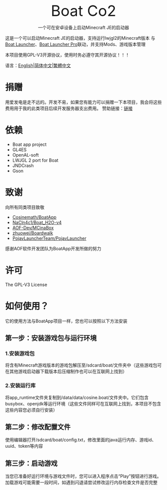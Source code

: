 <font size=7><center>Boat Co2</center></font>
<center>一个可在安卓设备上启动Minecraft JE的启动器</center>

这是一个可以启动Minecraft JE的启动器，支持运行lwjgl2的Minecraft版本
与[Boat Launcher](https://www.coolapk.com/game/com.jiuxia.boat.launcher)、[Boat Launcher Pro](https://www.coolapk.com/game/com.jiuxia.boat.launcher.pro)联动，并支持Mods、游戏版本管理

本项目使用GPL-V3开源协议，使用时务必遵守其开源协议！！！

语言：[English](https://github.com/JiuXia2025/Boat_CO2/blob/master/README.md)|[简体中文](https://github.com/JiuXia2025/Boat_CO2/blob/master/README-zh_CN.md)|[繁體中文](https://github.com/JiuXia2025/Boat_CO2/blob/master/README-zh_TW.md)

# 捐赠

用爱发电是走不远的。开发不易，如果您有能力可以捐赠一下本项目，我会将这些费用用于我的此类项目后续开发服务器支出费用。
赞助链接：[链接](http://afdian.net/@JiuXia2025)

# 依赖

- Boat app project
- GL4ES
- OpenAL-soft
- LWJGL 2 port for Boat
- JNDCrash
- Gson

# 致谢

向所有同类项目致敬
- [Cosinemath/BoatApp](https://github.com/Cosinemath/BoatApp)
- [NaCln4c1/Boat_H2O-v4](https://github.com/NaCln4c1/Boat_H2O-v4)
- [AOF-Dev/MCinaBox](https://github.com/AOF-Dev/MCinaBox)
- [zhuowei/Boardwalk](https://github.com/zhuowei/Boardwalk)
- [PojavLauncherTeam/PojavLauncher](https://github.com/PojavLauncherTeam/PojavLauncher)

感谢AOF软件开发团队为BoatApp开发所做的努力

# 许可
The GPL-V3 License

# 如何使用？
它的使用方法与BoatApp项目一样，您也可以按照以下方法安装
## 第一步：安装游戏包与运行环境
### 1.安装游戏包
将含有Minecraft游戏版本的游戏包解压至/sdcard/boat/文件夹中（这些游戏包可在其他游戏启动器下载版本后压缩制作也可以在互联网上找到）
### 2.安装运行库
将app_runtime文件夹复制到/data/data/cosine.boat/文件夹中。它们包含busybox、openjdk等运行环境（这些文件同样可在互联网上找到，本项目不包含这些内容您必须自行安装）
## 第二步：修改配置文件
使用编辑器打开/sdcard/boat/config.txt，修改里面的java运行内存、游戏id、uuid、token等内容
## 第三步：启动游戏
当您已准备好运行环境与游戏文件时，您可以进入程序点击“Play”按钮进行游戏。加载游戏可能需要一段时间，如遇到闪退请尝试修改运行内存检查文件是否完整
